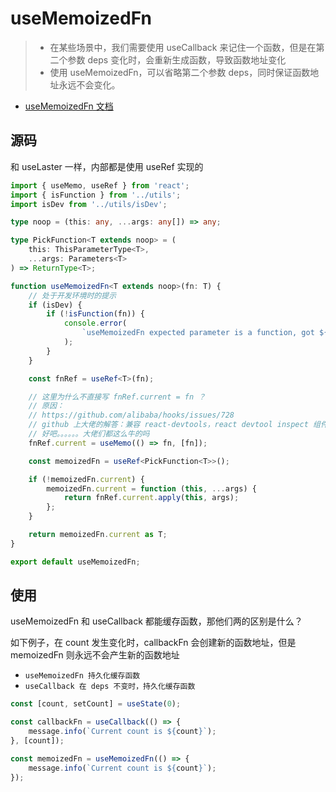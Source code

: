 <!--
 * @Author: HfWang
 * @Date: 2023-06-12 09:46:29
 * @LastEditors: wanghaofeng
 * @LastEditTime: 2023-06-15 19:41:01
 * @FilePath: \code\whf-hooks-analysis\hooks\ahooks\1-08-useMemoizedFn.md
-->

# useMemoizedFn

> - 在某些场景中，我们需要使用 useCallback 来记住一个函数，但是在第二个参数 deps 变化时，会重新生成函数，导致函数地址变化
> - 使用 useMemoizedFn，可以省略第二个参数 deps，同时保证函数地址永远不会变化。

- [useMemoizedFn 文档](https://ahooks.js.org/zh-CN/hooks/use-memoized-fn)

## 源码

和 useLaster 一样，内部都是使用 useRef 实现的

```ts
import { useMemo, useRef } from 'react';
import { isFunction } from '../utils';
import isDev from '../utils/isDev';

type noop = (this: any, ...args: any[]) => any;

type PickFunction<T extends noop> = (
	this: ThisParameterType<T>,
	...args: Parameters<T>
) => ReturnType<T>;

function useMemoizedFn<T extends noop>(fn: T) {
	// 处于开发环境时的提示
	if (isDev) {
		if (!isFunction(fn)) {
			console.error(
				`useMemoizedFn expected parameter is a function, got ${typeof fn}`
			);
		}
	}

	const fnRef = useRef<T>(fn);

	// 这里为什么不直接写 fnRef.current = fn ？
	// 原因：
	// https://github.com/alibaba/hooks/issues/728
	// github 上大佬的解答：兼容 react-devtools，react devtool inspect 组件时会进行 shallow render，并且替换所有 hooks 为 mock hooks, 用来获取 hook 信息。这就会导致在选中时，触发 render，并且因为在 render 中修改 ref，导致 ref.current 被替换成 devtool mock 的空函数（无法触发更新）。但是用 useMemo 包一层，mock useMemo 会始终返回组件正常 render 时的 memorized value，也就不会破坏原有的功能了
	// 好吧。。。。。。大佬们都这么牛的吗
	fnRef.current = useMemo(() => fn, [fn]);

	const memoizedFn = useRef<PickFunction<T>>();

	if (!memoizedFn.current) {
		memoizedFn.current = function (this, ...args) {
			return fnRef.current.apply(this, args);
		};
	}

	return memoizedFn.current as T;
}

export default useMemoizedFn;
```

## 使用

useMemoizedFn 和 useCallback 都能缓存函数，那他们两的区别是什么？

如下例子，在 count 发生变化时，callbackFn 会创建新的函数地址，但是 memoizedFn 则永远不会产生新的函数地址

- `useMemoizedFn 持久化缓存函数`
- `useCallback 在 deps 不变时，持久化缓存函数`

```js
const [count, setCount] = useState(0);

const callbackFn = useCallback(() => {
	message.info(`Current count is ${count}`);
}, [count]);

const memoizedFn = useMemoizedFn(() => {
	message.info(`Current count is ${count}`);
});
```
